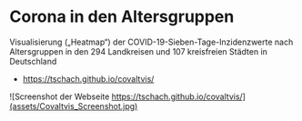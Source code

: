# Corona in den Altersgruppen

Visualisierung („Heatmap“) der COVID-19-Sieben-Tage-Inzidenzwerte nach Altersgruppen in den 294 Landkreisen und 107 kreisfreien Städten in Deutschland

- https://tschach.github.io/covaltvis/

![Screenshot der Webseite https://tschach.github.io/covaltvis/](assets/Covaltvis_Screenshot.jpg)
